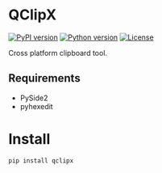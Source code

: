 # QClipX

[![PyPI version](https://img.shields.io/pypi/v/qclipx.svg)](https://pypi.org/project/qclipx)
[![Python version](https://img.shields.io/pypi/pyversions/qclipx.svg)](https://pypi.org/project/qclipx)
[![License](https://img.shields.io/badge/License-MIT-blue.svg)](LICENSE)

Cross platform clipboard tool.


## Requirements

- PySide2
- pyhexedit


# Install

`pip install qclipx`
